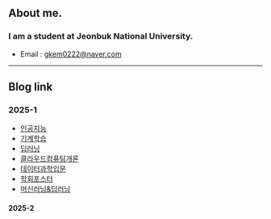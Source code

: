 ## About me. 
### I am a student at Jeonbuk National University.
* Email : gkem0222@naver.com
---
## Blog link
### 2025-1
* [인공지능](https://sangmin1208.github.io/AI2025/)
* [기계학습](https://sangmin1208.github.io/ML2025/)
* [딥러닝](https://sangmin1208.github.io/DL2025/)
* [클라우드컴퓨팅개론](https://sangmin1208.github.io/CC2025/)
* [데이터과학입문](https://sangmin1208.github.io/DC2025/)
* [학회포스터](https://sangmin1208.github.io/poster2025/)
* [머신러닝&딥러닝](https://sangmin1208.github.io/ML-DL/)

#### 2025-2

<!--
**SangMin1208/SangMin1208** is a ✨ _special_ ✨ repository because its `README.md` (this file) appears on your GitHub profile.

Here are some ideas to get you started:

- 🔭 I’m currently working on ...
- 🌱 I’m currently learning ...
- 👯 I’m looking to collaborate on ...
- 🤔 I’m looking for help with ...
- 💬 Ask me about ...
- 📫 How to reach me: ...
- 😄 Pronouns: ...
- ⚡ Fun fact: ...
-->
